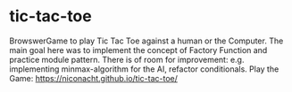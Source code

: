 # tic-tac-toe

BrowswerGame to play Tic Tac Toe against a human or the Computer. 
The main goal here was to implement the concept of Factory Function
and practice module pattern.
There is of room for improvement: e.g. implementing minmax-algorithm for the AI, refactor conditionals.
Play the Game: https://niconacht.github.io/tic-tac-toe/
